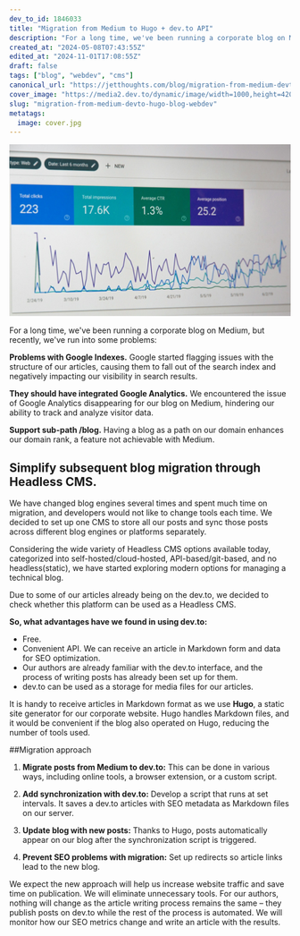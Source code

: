 ```yaml
---
dev_to_id: 1846033
title: "Migration from Medium to Hugo + dev.to API"
description: "For a long time, we've been running a corporate blog on Medium, but recently, we've run into some..."
created_at: "2024-05-08T07:43:55Z"
edited_at: "2024-11-01T17:08:55Z"
draft: false
tags: ["blog", "webdev", "cms"]
canonical_url: "https://jetthoughts.com/blog/migration-from-medium-devto-hugo-blog-webdev/"
cover_image: "https://media2.dev.to/dynamic/image/width=1000,height=420,fit=cover,gravity=auto,format=auto/https%3A%2F%2Fdev-to-uploads.s3.amazonaws.com%2Fuploads%2Farticles%2Fp9i2krmml9b2n1z53jn6.jpg"
slug: "migration-from-medium-devto-hugo-blog-webdev"
metatags:
  image: cover.jpg
---
```


![Photo by Stephen Phillips - Hostreviews.co.uk on Unsplash](file_0.jpg)

For a long time, we've been running a corporate blog on Medium, but recently, we've run into some problems:

**Problems with Google Indexes.**
   Google started flagging issues with the structure of our articles, causing them to fall out of the search index and negatively impacting our visibility in search results.

**They should have integrated Google Analytics.**
   We encountered the issue of Google Analytics disappearing for our blog on Medium, hindering our ability to track and analyze visitor data.

**Support sub-path /blog.**
   Having a blog as a path on our domain enhances our domain rank, a feature not achievable with Medium.

## Simplify subsequent blog migration through Headless CMS.

We have changed blog engines several times and spent much time on migration, and developers would not like to change tools each time. We decided to set up one CMS to store all our posts and sync those posts across different blog engines or platforms separately.

Considering the wide variety of Headless CMS options available today, categorized into self-hosted/cloud-hosted, API-based/git-based, and no headless(static), we have started exploring modern options for managing a technical blog.

Due to some of our articles already being on the dev.to, we decided to check whether this platform can be used as a Headless CMS. 

**So, what advantages have we found in using dev.to:**
- Free.
- Convenient API. We can receive an article in Markdown form and data for SEO optimization.
- Our authors are already familiar with the dev.to interface, and the process of writing posts has already been set up for them.
- dev.to can be used as a storage for media files for our articles.

It is handy to receive articles in Markdown format as we use **Hugo**, a static site generator for our corporate website. Hugo handles Markdown files, and it would be convenient if the blog also operated on Hugo, reducing the number of tools used.

##Migration approach

1. **Migrate posts from Medium to dev.to:** This can be done in various ways, including online tools, a browser extension, or a custom script.

2. **Add synchronization with dev.to:** Develop a script that runs at set intervals. It saves a dev.to articles with SEO metadata as Markdown files on our server.

3. **Update blog with new posts:** Thanks to Hugo, posts automatically appear on our blog after the synchronization script is triggered.

4. **Prevent SEO problems with migration:** Set up redirects so article links lead to the new blog.

We expect the new approach will help us increase website traffic and save time on publication. We will eliminate unnecessary tools. For our authors, nothing will change as the article writing process remains the same – they publish posts on dev.to while the rest of the process is automated. We will monitor how our SEO metrics change and write an article with the results.